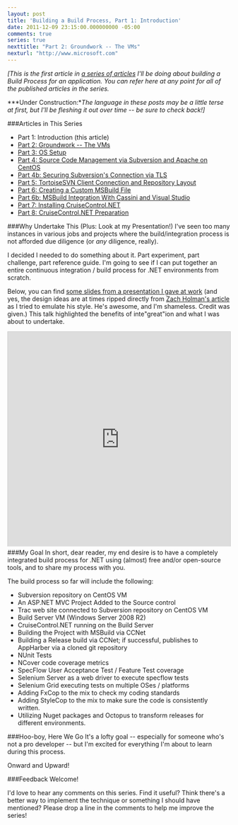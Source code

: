 ```yaml
---
layout: post
title: 'Building a Build Process, Part 1: Introduction'
date: 2011-12-09 23:15:00.000000000 -05:00
comments: true
series: true
nexttitle: "Part 2: Groundwork -- The VMs"
nexturl: "http://www.microsoft.com"
---
```



*[This is the first article in [a series of articles](http://skwordpresstoghost.azurewebsites.net/search/label/building%20a%20build%20process) I'll be doing about building a Build Process for an application. You can refer here at any point for all of the published articles in the series.*

***Under Construction:**The language in these posts may be a little terse at first, but I'll be fleshing it out over time -- be sure to check back!]*

###Articles in This Series
* Part 1: Introduction (this article)
* [Part 2: Groundwork -- The VMs](http://skwordpresstoghost.azurewebsites.net/?p=661)
* [Part 3: OS Setup](http://skwordpresstoghost.azurewebsites.net/?p=641)
* [Part 4: Source Code Management via Subversion and Apache on CentOS](http://skwordpresstoghost.azurewebsites.net/?p=631)
* [Part 4b: Securing Subversion's Connection via TLS](http://skwordpresstoghost.azurewebsites.net/?p=601)
* [Part 5: TortoiseSVN Client Connection and Repository Layout](http://skwordpresstoghost.azurewebsites.net/?p=591)
* [Part 6: Creating a Custom MSBuild File](http://skwordpresstoghost.azurewebsites.net/?p=561)
* [Part 6b: MSBuild Integration With Cassini and Visual Studio](http://skwordpresstoghost.azurewebsites.net/?p=511)
* [Part 7: Installing CruiseControl.NET](http://skwordpresstoghost.azurewebsites.net/?p=501)
* [Part 8: CruiseControl.NET Preparation](http://skwordpresstoghost.azurewebsites.net/?p=491)

###Why Undertake This (Plus: Look at my Presentation!)
I've seen too many instances in various jobs and projects where the build/integration process is not afforded due diligence (or *any* diligence, really).

I decided I needed to do something about it. Part experiment, part challenge, part reference guide. I'm going to see if I can put together an entire continuous integration / build process for .NET environments from scratch.

Below, you can find [some slides from a presentation I gave at work](http://www.slideshare.net/SeanKilleen1/integreation) (and yes, the design ideas are at times ripped directly from [Zach Holman's article](http://zachholman.com/posts/slide-design-for-developers/) as I tried to emulate his style. He's awesome, and I'm shameless. Credit was given.) This talk highlighted the benefits of inte"great"ion and what I was about to undertake.

<iframe src="http://www.slideshare.net/slideshow/embed_code/10484958?rel=0" width="595" height="485" frameborder="0" marginwidth="0" marginheight="0" scrolling="no" style="border:1px solid #CCC; border-width:1px 1px 0; margin-bottom:5px; max-width: 100%;" allowfullscreen> </iframe>
###My Goal
In short, dear reader, my end desire is to have a completely integrated build process for .NET using (almost) free and/or open-source tools, and to share my process with you.

The build process so far will include the following:

* Subversion repository on CentOS VM
* An ASP.NET MVC Project Added to the Source control
* Trac web site connected to Subversion repository on CentOS VM
* Build Server VM (Windows Server 2008 R2)
* CruiseControl.NET running on the Build Server
* Building the Project with MSBuild via CCNet
* Building a Release build via CCNet; if successful, publishes to AppHarber via a cloned git repository
* NUnit Tests
* NCover code coverage metrics
* SpecFlow User Acceptance Test / Feature Test coverage
* Selenium Server as a web driver to execute specflow tests
* Selenium Grid executing tests on multiple OSes / platforms
* Adding FxCop to the mix to check my coding standards
* Adding StyleCop to the mix to make sure the code is consistently written.
* Utilizing Nuget packages and Octopus to transform releases for different environments.

###Hoo-boy, Here We Go
It's a lofty goal -- especially for someone who's not a pro developer -- but I'm excited for everything I'm about to learn during this process.

Onward and Upward!

###Feedback Welcome!

I'd love to hear any comments on this series. Find it useful? Think there's a better way to implement the technique or something I should have mentioned? Please drop a line in the comments to help me improve the series!
